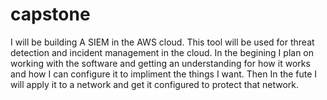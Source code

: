 # capstone
I will be building A SIEM in the AWS cloud. This tool will be used for threat detection and incident management in the cloud. In the begining I plan on working with the software and getting an understanding for how it works and how I can configure it to impliment the things I want. Then In the fute I will apply it to a network and get it configured to protect that network.

